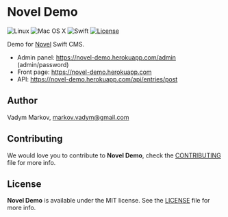 # Novel Demo

![Linux](https://img.shields.io/badge/os-linux-green.svg?style=flat)
![Mac OS X](https://img.shields.io/badge/os-Mac%20OS%20X-green.svg?style=flat)
![Swift](https://img.shields.io/badge/%20in-swift%203.0.2-orange.svg)
[![License](http://img.shields.io/badge/license-MIT-brightgreen.svg)](http://opensource.org/licenses/MIT)

Demo for [Novel](https://github.com/hyperoslo/novel) Swift CMS.

* Admin panel: https://novel-demo.herokuapp.com/admin (admin/password)
* Front page: https://novel-demo.herokuapp.com
* API: https://novel-demo.herokuapp.com/api/entries/post

## Author

Vadym Markov, markov.vadym@gmail.com

## Contributing

We would love you to contribute to **Novel Demo**, check the [CONTRIBUTING](https://github.com/vadymmarkov/novel-demo/blob/master/CONTRIBUTING.md)
file for more info.

## License

**Novel Demo** is available under the MIT license. See the [LICENSE](https://github.com/vadymmarkov/novel-demo/blob/master/LICENSE.md) file for more info.
